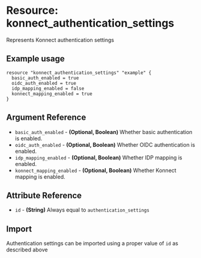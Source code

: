 # Resource: konnect_authentication_settings
Represents Konnect authentication settings
## Example usage
```hcl
resource "konnect_authentication_settings" "example" {
  basic_auth_enabled = true
  oidc_auth_enabled = true
  idp_mapping_enabled = false
  konnect_mapping_enabled = true
}
```
## Argument Reference
* `basic_auth_enabled` - **(Optional, Boolean)** Whether basic authentication is enabled.
* `oidc_auth_enabled` - **(Optional, Boolean)** Whether OIDC authentication is enabled.
* `idp_mapping_enabled` - **(Optional, Boolean)** Whether IDP mapping is enabled.
* `konnect_mapping_enabled` - **(Optional, Boolean)** Whether Konnect mapping is enabled.
## Attribute Reference
* `id` - **(String)** Always equal to `authentication_settings`
## Import
Authentication settings can be imported using a proper value of `id` as described above
